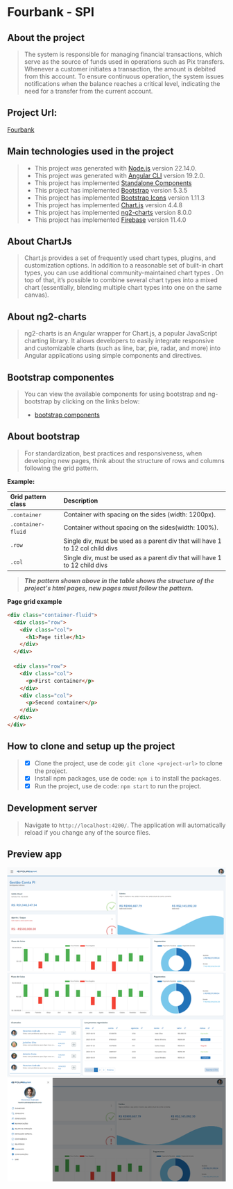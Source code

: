 # Fourbank - SPI

## About the project
> The system is responsible for managing financial transactions, which serve as the source 
> of funds used in operations such as Pix transfers. Whenever a customer initiates a transaction, 
> the amount is debited from this account. To ensure continuous operation, the system issues 
> notifications when the balance reaches a critical level, indicating the need for a 
> transfer from the current account.

## Project Url:
[Fourbank](https://fourbank-poc.web.app)

## Main technologies used in the project
>* This project was generated with [Node.js](https://nodejs.org) version 22.14.0.
>* This project was generated with [Angular CLI](https://github.com/angular/angular-cli) version 19.2.0.
>* This project has implemented [Standalone Components](https://v17.angular.io/guide/standalone-components)
>* This project has implemented [Bootstrap](https://getbootstrap.com) version 5.3.5
>* This project has implemented [Bootstrap Icons](https://icons.getbootstrap.com) version 1.11.3
>* This project has implemented [Chart.js](https://www.chartjs.org) version 4.4.8
>* This project has implemented [ng2-charts](https://www.npmjs.com/package/ng2-charts) version 8.0.0
>* This project has implemented [Firebase](https://firebase.google.com/) version 11.4.0

## About ChartJs
>Chart.js provides a set of frequently used chart types, plugins, 
> and customization options. In addition to a reasonable set of built-in chart 
> types, you can use additional community-maintained chart types . On top of that, 
> it’s possible to combine several chart types into a mixed chart 
> (essentially, blending multiple chart types into one on the same canvas).

## About ng2-charts
>ng2-charts is an Angular wrapper for Chart.js, a popular JavaScript charting library. 
> It allows developers to easily integrate responsive and customizable charts 
> (such as line, bar, pie, radar, and more) into Angular applications using simple 
> components and directives.

## Bootstrap componentes
>You can view the available components for using bootstrap and ng-bootstrap by clicking on the links below:
>* [bootstrap components](https://getbootstrap.com/docs/5.3/components)

## About bootstrap
>For standardization, best practices and responsiveness, when developing new pages,
> think about the structure of rows and columns following the grid pattern.

**Example:**

| Grid pattern class | Description                                                                    |
|:-------------------|:-------------------------------------------------------------------------------|
| `.container`       | Container with spacing on the sides (width: 1200px).                           |
| `.container-fluid` | Container without spacing on the sides(width: 100%).                           |
| `.row`             | Single div, must be used as a parent div that will have 1 to 12 col child divs |
| `.col`             | Single div, must be used as a parent div that will have 1 to 12 child divs     | 

>***The pattern shown above in the table shows the structure of the project's html pages, new pages must follow the pattern.***

**Page grid example**

~~~html
<div class="container-fluid">
  <div class="row">
    <div class="col">
      <h1>Page title</h1>
    </div>
  </div>
  
  <div class="row">
    <div class="col">
      <p>First container</p>
    </div>
    <div class="col">
      <p>Second container</p>
    </div>
  </div>
</div>
~~~

## How to clone and setup up the project
> - [x] Clone the project, use de code: `git clone <project-url>` to clone the project.
> - [x] Install npm packages, use de code: `npm i` to install the packages.
> - [x] Run the project, use de code: `npm start` to run the project.

## Development server
> Navigate to `http://localhost:4200/`. The application will automatically reload if you change any of the source files.

## Preview app
![image](https://github.com/jhonatan-costa-deliverit/fourbank-bootstrap-poc/blob/main/src/assets/previews/preview-one.png)
![image](https://github.com/jhonatan-costa-deliverit/fourbank-bootstrap-poc/blob/main/src/assets/previews/preview-two.png)
![image](https://github.com/jhonatan-costa-deliverit/fourbank-bootstrap-poc/blob/main/src/assets/previews/preview-three.png)
